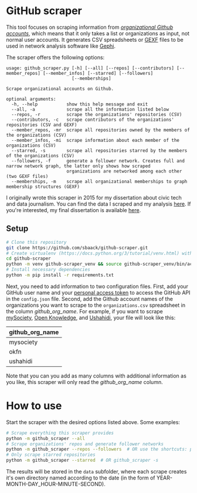 # GitHub scraper

This tool focuses on scraping information from _[organizational Github accounts](https://developer.github.com/v3/orgs/)_, which means that it only takes a list or organizations as input, not normal user accounts. It generates CSV spreadsheets or [GEXF](https://gephi.org/gexf/format/) files to be used in network analysis software like [Gephi](https://gephi.github.io/).

The scraper offers the following options:

```
usage: github_scraper.py [-h] [--all] [--repos] [--contributors] [--member_repos] [--member_infos] [--starred] [--followers]
                         [--memberships]

Scrape organizational accounts on Github.

optional arguments:
  -h, --help           show this help message and exit
  --all, -a            scrape all the information listed below
  --repos, -r          scrape the organizations' repositories (CSV)
  --contributors, -c   scrape contributors of the organizations' repositories (CSV and GEXF)
  --member_repos, -mr  scrape all repositories owned by the members of the organizations (CSV)
  --member_infos, -mi  scrape information about each member of the organizations (CSV)
  --starred, -s        scrape all repositories starred by the members of the organizations (CSV)
  --followers, -f      generate a follower network. Creates full and narrow network graph, the latter only shows how scraped
                       organizations are networked among each other (two GEXF files)
  --memberships, -m    scrape all organizational memberships to graph membership structures (GEXF)
```

I originally wrote this scraper in 2015 for my dissertation about civic tech and data journalism. You can find the data I scraped and my analysis [here](https://sbaack.com/blog/scraping-the-global-civic-tech-community-on-github-part-2.html). If you're interested, my final dissertation is available [here](https://research.rug.nl/en/publications/knowing-what-counts-how-journalists-and-civic-technologists-use-a).

## Setup

```bash
# Clone this repository
git clone https://github.com/sbaack/github-scraper.git
# Create virtualenv (https://docs.python.org/3/tutorial/venv.html) with your preferred tool, for example:
cd github-scraper
python -m venv github-scraper_venv && source github-scraper_venv/bin/activate
# Install necessary dependencies
python -m pip install -r requirements.txt
```

Next, you need to add information to two configuration files. First, add your GitHub user name and your [personal access token](https://github.com/settings/tokens) to access the GitHub API in the `config.json` file. Second, add the Github account names of the organizations you want to scrape to the `organizations.csv` spreadsheet in the column *github_org_name*. For example, if you want to scrape [mySociety](https://github.com/mysociety), [Open Knowledge](https://github.com/okfn), and [Ushahidi](https://github.com/ushahidi), your file will look like this:

| github_org_name |
|:----------------|
| mysociety       |
| okfn            |
| ushahidi        |

Note that you can you add as many columns with additional information as you like, this scraper will only read the *github_org_name* column.

# How to use

Start the scraper with the desired options listed above. Some examples:

```bash
# Scrape everything this scraper provides
python -m github_scraper --all
# Scrape organizations' repos and generate follower networks
python -m github_scraper --repos --followers  # OR use the shortcuts: python -m github_scraper -r -f
# Only scrape starred repositories
python -m github_scraper --starred  # OR github_scraper -s
```

The results will be stored in the `data` subfolder, where each scrape creates it's own directory named according to the date (in the form of YEAR-MONTH-DAY_HOUR-MINUTE-SECOND).
